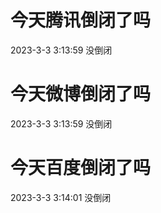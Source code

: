 # 今天腾讯倒闭了吗

2023-3-3 3:13:59 没倒闭

# 今天微博倒闭了吗

2023-3-3 3:13:59 没倒闭

# 今天百度倒闭了吗

2023-3-3 3:14:01 没倒闭

